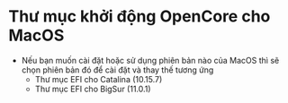 # Thư mục khởi động OpenCore cho MacOS
- Nếu bạn muốn cài đặt hoặc sử dụng phiên bản nào của MacOS thì sẽ chọn phiên bản đó để cài đặt và thay thế tương ứng
  - Thư mục EFI cho Catalina (10.15.7)
  - Thư mục EFI cho BigSur (11.0.1)

